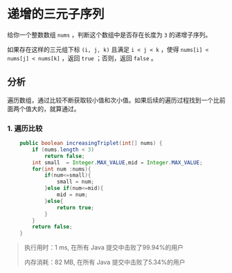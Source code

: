 # 递增的三元子序列

给你一个整数数组 `nums` ，判断这个数组中是否存在长度为 `3` 的递增子序列。

如果存在这样的三元组下标 `(i, j, k)` 且满足 `i < j < k` ，使得 `nums[i] < nums[j] < nums[k]` ，返回 `true` ；否则，返回 `false` 。

## 分析

遍历数组，通过比较不断获取较小值和次小值。如果后续的遍历过程找到一个比前面两个值大的，就算通过。

### 1. 遍历比较

```java
    public boolean increasingTriplet(int[] nums) {
        if (nums.length < 3)
            return false;
        int small  = Integer.MAX_VALUE,mid = Integer.MAX_VALUE;
        for(int num :nums){
            if(num<=small){
                small = num;
            }else if(num<=mid){
                mid = num;
            }else{
                return true;
            }
        }
        return false;
    }
```

> 执行用时：1 ms, 在所有 Java 提交中击败了99.94%的用户
>
> 内存消耗：82 MB, 在所有 Java 提交中击败了5.34%的用户
